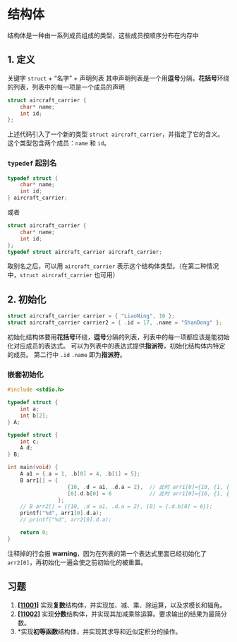 # 结构体

结构体是一种由一系列成员组成的类型，这些成员按顺序分布在内存中

## 1. 定义

关键字 `struct` + “名字” + 声明列表
其中声明列表是一个用**逗号**分隔，**花括号**环绕的列表，列表中的每一项是一个成员的声明

```c
struct aircraft_carrier {
    char* name;
    int id;
};
```

上述代码引入了一个新的类型 `struct aircraft_carrier`，并指定了它的含义。
这个类型包含两个成员：`name` 和 `id`。

### `typedef` 起别名

```c
typedef struct {
    char* name;
    int id;
} aircraft_carrier;
```

或者

```c
struct aircraft_carrier {
    char* name;
    int id;
};
typedef struct aircraft_carrier aircraft_carrier;
```

取别名之后，可以用 `aircraft_carrier` 表示这个结构体类型。（在第二种情况中，`struct aircraft_carrier` 也可用）

## 2. 初始化

```c
struct aircraft_carrier carrier = { "LiaoNing", 16 };
struct aircraft_carrier carrier2 = { .id = 17, .name = "ShanDong" };
```

初始化结构体要用**花括号**环绕，**逗号**分隔的列表，列表中的每一项都应该是能初始化对应成员的表达式。
可以为列表中的表达式提供**指派符**，初始化结构体内特定的成员。
第二行中 `.id` `.name` 即为**指派符**。

### 嵌套初始化

```c
#include <stdio.h>

typedef struct {
    int a;
    int b[2];
} A;

typedef struct {
    int c;
    A d;
} B;

int main(void) {
    A a1 = {.a = 1, .b[0] = 4, .b[1] = 5};
    B arr1[] = {
                   {10, .d = a1, .d.a = 2},  // 此时 arr1[0]={10, {1, {4, 5} } };
                   [0].d.b[0] = 6            // 此时 arr1[0]={10, {1, {6, 5} } };
                };
    // B arr2[] = {{10, .d = a1, .d.a = 2}, [0] = {.d.b[0] = 6}};
    printf("%d", arr1[0].d.a);
    // printf("%d", arr2[0].d.a);

    return 0;
}
```

注释掉的行会报 **warning**，因为在列表的第一个表达式里面已经初始化了 `arr2[0]`，再初始化一遍会使之前初始化的被重置。

## 习题

1. [**[11001]**](/教程/题解/语法和标准库/结构体/11001.md) 实现**复数**结构体，并实现加、减、乘、除运算，以及求模长和辐角。
2. [**[11002]**](/教程/题解/语法和标准库/结构体/11002.md) 实现**分数**结构体，并实现其加减乘除运算。要求输出的结果为最简分数。
3. *实现**初等函数**结构体，并实现其求导和近似定积分的操作。
